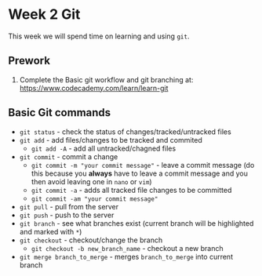 # Week 2 Git

This week we will spend time on learning and using `git`. 

## Prework

1. Complete the Basic git workflow and git branching at: https://www.codecademy.com/learn/learn-git

## Basic Git commands

* `git status` - check the status of changes/tracked/untracked files
* `git add` - add files/changes to be tracked and commited
    - `git add -A` - add all untracked/chagned files
* `git commit` - commit a change
    - `git commit -m "your commit message"` - leave a commit message (do this because you **always** have to leave a commit message and you then avoid leaving one in `nano` or `vim`)
    - `git commit -a` - adds all tracked file changes to be committed
    - `git commit -am "your commit message"`
* `git pull` - pull from the server
* `git push` - push to the server
* `git branch` - see what branches exist (current branch will be highlighted and marked with `*`)
* `git checkout` - checkout/change the branch
    - `git checkout -b new_branch_name` - checkout a new branch
* `git merge branch_to_merge` - merges `branch_to_merge` into current branch

#
